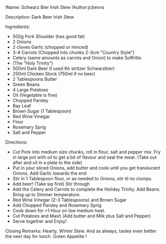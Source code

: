 !Name: Schwarz Bier Irish Stew
!Author:jcbevns

Description:
Dark Beer Irish Stew

Ingredients:
- 500g Pork Shoulder (has good fat)
- 2 Onions
- 2 cloves Garlic (chopped or minced)
- 3-4 Carrots (Chopped into chunks 2-3cm "Country Style")
- Celery (same amounts as carrots and Onion) to make Soffritto
- (The "Holy Trinity")
- 500ml Dark Beer (I used Kö stritzer Schwarzbier)
- 250ml Chicken Stock (750ml if no beer)
- 2 Tablespoons Butter
- Green Beans
- 4 Large Potatoes
- Oil (Vegetable is fine)
- Chopped Parsley
- Bay Leaf
- Brown Sugar (1 Tablespoon)
- Red Wine Vinegar
- Flour
- Rosemary Sprig
- Salt and Pepper

Directions:
- Cut Pork into medium size chunks, roll in flour, salt and pepper
  mix. Fry in large pot with oil to get a bit of flavour and seal
  the meat. (Take out after and sit in a plate to the side)
- Put in your sliced Onions, add butter and cook until you get
  translucent Onions. Add Garlic towards the end
- Stir in 1 Tablespoon flour, or as needed to Onions, stir til no
  clumps.
- Add beer! (Take sip first) Stir through
- Add the Celery and Carrots to complete the Holiday Trinity. Add
  Beans. Bring up to Simmer temperature.
- Red Wine Vinegar (2-3 Tablespoons) and Brown Sugar
- Add Chopped Parsley and Rosemary Sprig
- Cook down for >1 Hour on low medium heat.
- Cut Potatoes and Mash (Add butter and Milk plus Salt and Pepper)
- Serve together and Enjoy!

Closing Remarks:
Hearty, Winter Stew. And as always, tastes even better the next day for lunch. Guten Appetite !
